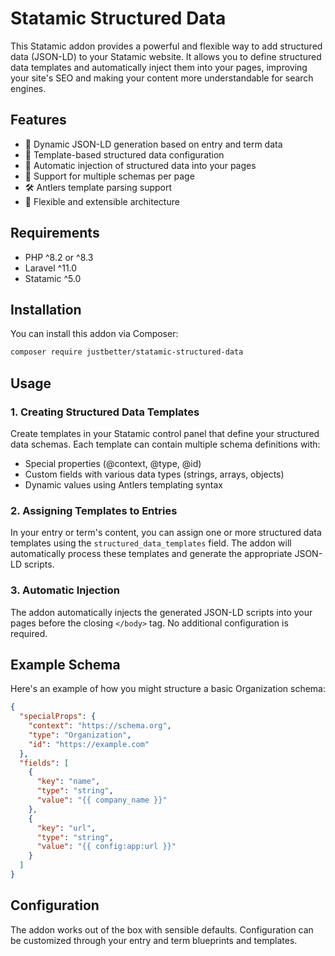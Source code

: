 # Statamic Structured Data

This Statamic addon provides a powerful and flexible way to add structured data (JSON-LD) to your Statamic website. It allows you to define structured data templates and automatically inject them into your pages, improving your site's SEO and making your content more understandable for search engines.

## Features

- 🔄 Dynamic JSON-LD generation based on entry and term data
- 📝 Template-based structured data configuration
- 🔌 Automatic injection of structured data into your pages
- 🎯 Support for multiple schemas per page
- 🛠 Antlers template parsing support
- 💪 Flexible and extensible architecture

## Requirements

- PHP ^8.2 or ^8.3
- Laravel ^11.0
- Statamic ^5.0

## Installation

You can install this addon via Composer:

```bash
composer require justbetter/statamic-structured-data
```

## Usage

### 1. Creating Structured Data Templates

Create templates in your Statamic control panel that define your structured data schemas. Each template can contain multiple schema definitions with:

- Special properties (@context, @type, @id)
- Custom fields with various data types (strings, arrays, objects)
- Dynamic values using Antlers templating syntax

### 2. Assigning Templates to Entries

In your entry or term's content, you can assign one or more structured data templates using the `structured_data_templates` field. The addon will automatically process these templates and generate the appropriate JSON-LD scripts.

### 3. Automatic Injection

The addon automatically injects the generated JSON-LD scripts into your pages before the closing `</body>` tag. No additional configuration is required.

## Example Schema

Here's an example of how you might structure a basic Organization schema:

```json
{
  "specialProps": {
    "context": "https://schema.org",
    "type": "Organization",
    "id": "https://example.com"
  },
  "fields": [
    {
      "key": "name",
      "type": "string",
      "value": "{{ company_name }}"
    },
    {
      "key": "url",
      "type": "string",
      "value": "{{ config:app:url }}"
    }
  ]
}
```

## Configuration

The addon works out of the box with sensible defaults. Configuration can be customized through your entry and term blueprints and templates.
